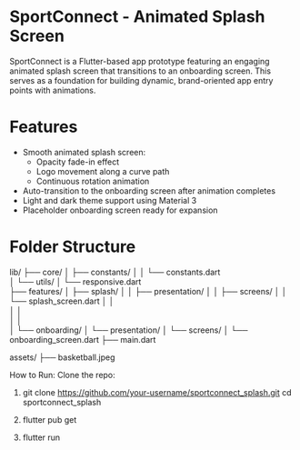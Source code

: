 # SportConnect - Animated Splash Screen

SportConnect is a Flutter-based app prototype featuring an engaging animated splash screen that transitions to an onboarding screen. This serves as a foundation for building dynamic, brand-oriented app entry points with animations.

# Features

- Smooth animated splash screen:
  - Opacity fade-in effect
  - Logo movement along a curve path
  - Continuous rotation animation
- Auto-transition to the onboarding screen after animation completes
- Light and dark theme support using Material 3
- Placeholder onboarding screen ready for expansion

# Folder Structure
lib/
├── core/
│   ├── constants/
│   │   └── constants.dart           
│   └── utils/
│       └── responsive.dart           
├── features/
│   ├── splash/
│   │   ├── presentation/
│   │       ├── screens/
│   │        └── splash_screen.dart
│   │    
│   │        
│   │   
│   └── onboarding/
│       └── presentation/
│           └── screens/
│               └── onboarding_screen.dart
├── main.dart

assets/
├── basketball.jpeg


How to Run:
Clone the repo:
1. git clone https://github.com/your-username/sportconnect_splash.git
   cd sportconnect_splash

2. flutter pub get

3. flutter run

